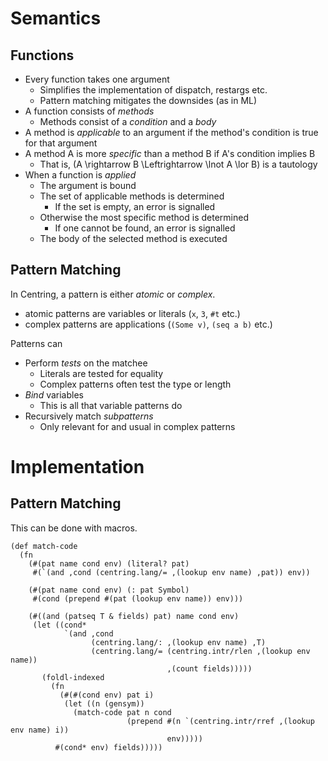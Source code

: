 # Semantics

## Functions

* Every function takes one argument
    - Simplifies the implementation of dispatch, restargs etc.
    - Pattern matching mitigates the downsides (as in ML)
* A function consists of *methods*
    - Methods consist of a *condition* and a *body*
* A method is *applicable* to an argument if the method's condition is true
  for that argument
* A method A is more *specific* than a method B if A's condition implies B
    - That is, \(A \rightarrow B \Leftrightarrow \lnot A \lor B\) is a tautology
* When a function is *applied*
    - The argument is bound
    - The set of applicable methods is determined
        * If the set is empty, an error is signalled
    - Otherwise the most specific method is determined
        * If one cannot be found, an error is signalled
    - The body of the selected method is executed

## Pattern Matching

In Centring, a pattern is either *atomic* or *complex*.

* atomic patterns are variables or literals (`x`, `3`, `#t` etc.)
* complex patterns are applications (`(Some v)`, `(seq a b)` etc.)

Patterns can

* Perform *tests* on the matchee
    - Literals are tested for equality
    - Complex patterns often test the type or length
* *Bind* variables
    - This is all that variable patterns do
* Recursively match *subpatterns*
    - Only relevant for and usual in complex patterns

# Implementation

## Pattern Matching

This can be done with macros.

```
(def match-code
  (fn
    (#(pat name cond env) (literal? pat)
     #(`(and ,cond (centring.lang/= ,(lookup env name) ,pat)) env))

    (#(pat name cond env) (: pat Symbol)
     #(cond (prepend #(pat (lookup env name)) env)))

    (#((and (patseq T & fields) pat) name cond env)
     (let ((cond*
            `(and ,cond
                  (centring.lang/: ,(lookup env name) ,T)
                  (centring.lang/= (centring.intr/rlen ,(lookup env name))
                                   ,(count fields)))))
       (foldl-indexed
         (fn
           (#(#(cond env) pat i)
            (let ((n (gensym))
              (match-code pat n cond
                          (prepend #(n `(centring.intr/rref ,(lookup env name) i))
                                   env)))))
          #(cond* env) fields)))))
       
```